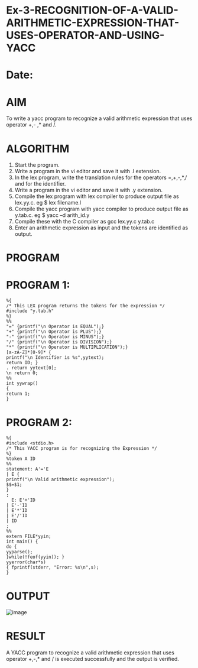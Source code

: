 # Ex-3-RECOGNITION-OF-A-VALID-ARITHMETIC-EXPRESSION-THAT-USES-OPERATOR-AND-USING-YACC
# Date:
# AIM
To write a yacc program to recognize a valid arithmetic expression that uses operator +,- ,* and /.
# ALGORITHM
1.	Start the program.
2.	Write a program in the vi editor and save it with .l extension.
3.	In the lex program, write the translation rules for the operators =,+,-,*,/ and for the identifier.
4.	Write a program in the vi editor and save it with .y extension.
5.	Compile the lex program with lex compiler to produce output file as lex.yy.c. eg $ lex filename.l
6.	Compile the yacc program with yacc compiler to produce output file as y.tab.c. eg $ yacc –d arith_id.y
7.	Compile these with the C compiler as gcc lex.yy.c y.tab.c
8.	Enter an arithmetic expression as input and the tokens are identified as output.
# PROGRAM
# PROGRAM 1:

    %{ 
    /* This LEX program returns the tokens for the expression */ 
    #include "y.tab.h" 
    %} 
    %% 
    "=" {printf("\n Operator is EQUAL");} 
    "+" {printf("\n Operator is PLUS");} 
    "-" {printf("\n Operator is MINUS");} 
    "/" {printf("\n Operator is DIVISION");} 
    "*" {printf("\n Operator is MULTIPLICATION");} 
    [a-zA-Z]*[0-9]* { 
    printf("\n Identifier is %s",yytext); 
    return ID; } 
    . return yytext[0]; 
    \n return 0; 
    %% 
    int yywrap() 
    { 
    return 1; 
    } 









# PROGRAM 2:



    %{ 
    #include <stdio.h> 
    /* This YACC program is for recognizing the Expression */ 
    %} 
    %token A ID 
    %% 
    statement: A'='E 
    | E { 
    printf("\n Valid arithmetic expression"); 
    $$=$1; 
    } 
    ; 
      E: E'+'ID 
    | E'-'ID 
    | E'*'ID 
    | E'/'ID 
    | ID 
    ; 
    %% 
    extern FILE*yyin; 
    int main() { 
    do { 
    yyparse(); 
    }while(!feof(yyin)); } 
    yyerror(char*s) 
    { fprintf(stderr, "Error: %s\n",s);
    }
# OUTPUT
![image](https://github.com/user-attachments/assets/1a5bf93b-cec5-4219-9ec2-2984948313f2)

# RESULT
A YACC program to recognize a valid arithmetic expression that uses operator +,-,* and / is executed successfully and the output is verified.

